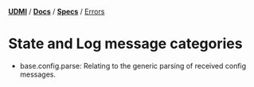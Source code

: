 [**UDMI**](../../) / [**Docs**](../) / [**Specs**](./) / [Errors](#)

# State and Log message categories

* base.config.parse: Relating to the generic parsing of received config messages.
